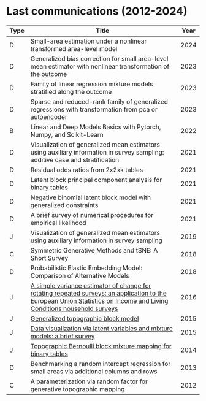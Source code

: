 # Last communications (2012-2024)

| Type | Title | Year |
| --- | --- | --- |
| D | Small-area estimation under a nonlinear transformed area-level model | 2024 |
| D | Generalized bias correction for small area-level mean estimator with nonlinear transformation of the outcome |2023 |
| D | Family of linear regression mixture models stratified along the outcome |2023 |
| D | Sparse and reduced-rank family of generalized regressions with transformation from pca or autoencoder | 2023 |
| B | Linear and Deep Models Basics with Pytorch, Numpy, and Scikit-Learn | 2022 |
| D | Visualization of generalized mean estimators using auxiliary information in survey sampling: additive case and stratification |2021 |
| D | Residual odds ratios from 2x2xk tables |2021 |
| D | Latent block principal component analysis for binary tables |2021 |
| D | Negative binomial latent block model with generalized constraints |2021 |
| D | A brief survey of numerical procedures for empirical likelihood | 2021 |
| J | Visualization of generalized mean estimators using auxiliary information in survey sampling | 2019 |
| C | Symmetric Generative Methods and tSNE: A Short Survey | 2018 |
| D | Probabilistic Elastic Embedding Model: Comparison of Alternative Models | 2018 |
| J | [A simple variance estimator of change for rotating repeated surveys: an application to the European Union Statistics on Income and Living Conditions household surveys](https://www.jstor.org/stable/43965804) | 2016 |
| J | [Generalized topographic block model](https://www.sciencedirect.com/science/article/pii/S0925231215012795) | 2015 |
| J |  [Data visualization via latent variables and mixture models: a brief survey](https://link.springer.com/article/10.1007/s10044-015-0521-z) | 2015 |
| J | [Topographic Bernoulli block mixture mapping for binary tables](https://link.springer.com/article/10.1007/s10044-014-0368-8) | 2014 |
| D | Benchmarking a random intercept regression for small areas via additional columns and rows | 2013 |
| C | A parameterization via random factor for generative topographic mapping | 2012 |





